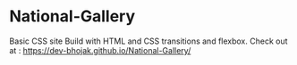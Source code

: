 # National-Gallery
Basic CSS site
Build with HTML and CSS transitions and flexbox.
Check out at : https://dev-bhojak.github.io/National-Gallery/
